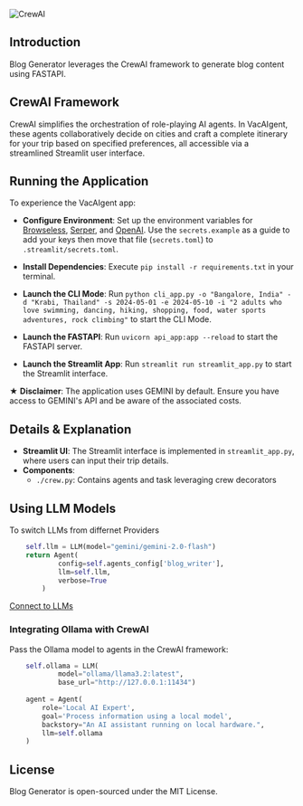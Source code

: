 ![CrewAI](https://miro.medium.com/v2/resize:fit:1400/0*-7HC-GJCxjn-Dm7i.png)

## Introduction

Blog Generator leverages the CrewAI framework to generate blog content using FASTAPI.

## CrewAI Framework

CrewAI simplifies the orchestration of role-playing AI agents. In VacAIgent, these agents collaboratively decide on cities and craft a complete itinerary for your trip based on specified preferences, all accessible via a streamlined Streamlit user interface.


## Running the Application

To experience the VacAIgent app:

- **Configure Environment**: Set up the environment variables for [Browseless](https://www.browserless.io/), [Serper](https://serper.dev/), and [OpenAI](https://openai.com/). Use the `secrets.example` as a guide to add your keys then move that file (`secrets.toml`) to `.streamlit/secrets.toml`.

- **Install Dependencies**: Execute `pip install -r requirements.txt` in your terminal.
- **Launch the CLI Mode**: Run `python cli_app.py -o "Bangalore, India" -d "Krabi, Thailand" -s 2024-05-01 -e 2024-05-10 -i "2 adults who love swimming, dancing, hiking, shopping, food, water sports adventures, rock climbing"` to start the CLI Mode.
- **Launch the FASTAPI**: Run `uvicorn api_app:app --reload` to start the FASTAPI server.
- **Launch the Streamlit App**: Run `streamlit run streamlit_app.py` to start the Streamlit interface.

★ **Disclaimer**: The application uses GEMINI by default. Ensure you have access to GEMINI's API and be aware of the associated costs.

## Details & Explanation

- **Streamlit UI**: The Streamlit interface is implemented in `streamlit_app.py`, where users can input their trip details.
- **Components**:
  - `./crew.py`: Contains agents and task leveraging crew decorators


## Using LLM Models

To switch LLMs from differnet Providers

```python
    self.llm = LLM(model="gemini/gemini-2.0-flash")
    return Agent(
            config=self.agents_config['blog_writer'],
            llm=self.llm,
            verbose=True
        )
```
[Connect to LLMs](https://docs.crewai.com/how-to/llm-connections#connect-crewai-to-llms)



### Integrating Ollama with CrewAI

Pass the Ollama model to agents in the CrewAI framework:

```python
    self.ollama = LLM(
            model="ollama/llama3.2:latest",
            base_url="http://127.0.0.1:11434")
    
    agent = Agent(
        role='Local AI Expert',
        goal='Process information using a local model',
        backstory="An AI assistant running on local hardware.",
        llm=self.ollama
    )
```

## License

Blog Generator is open-sourced under the MIT License.
